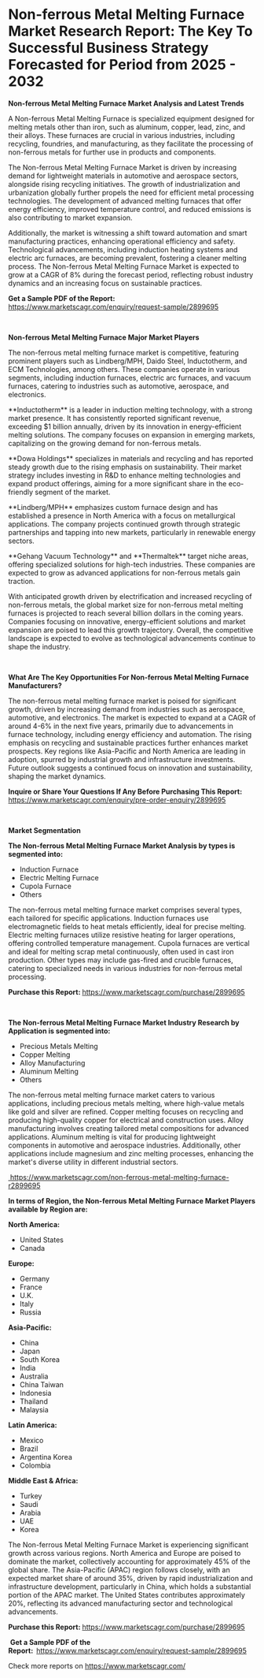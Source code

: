 <p><h1>Non-ferrous Metal Melting Furnace Market Research Report: The Key To Successful Business Strategy Forecasted for Period from 2025 - 2032</h1></p><p><strong>Non-ferrous Metal Melting Furnace Market Analysis and Latest Trends</strong></p>
<p><p>A Non-ferrous Metal Melting Furnace is specialized equipment designed for melting metals other than iron, such as aluminum, copper, lead, zinc, and their alloys. These furnaces are crucial in various industries, including recycling, foundries, and manufacturing, as they facilitate the processing of non-ferrous metals for further use in products and components.</p><p>The Non-ferrous Metal Melting Furnace Market is driven by increasing demand for lightweight materials in automotive and aerospace sectors, alongside rising recycling initiatives. The growth of industrialization and urbanization globally further propels the need for efficient metal processing technologies. The development of advanced melting furnaces that offer energy efficiency, improved temperature control, and reduced emissions is also contributing to market expansion.</p><p>Additionally, the market is witnessing a shift toward automation and smart manufacturing practices, enhancing operational efficiency and safety. Technological advancements, including induction heating systems and electric arc furnaces, are becoming prevalent, fostering a cleaner melting process. The Non-ferrous Metal Melting Furnace Market is expected to grow at a CAGR of 8% during the forecast period, reflecting robust industry dynamics and an increasing focus on sustainable practices.</p></p>
<p><strong>Get a Sample PDF of the Report:&nbsp;</strong> <a href="https://www.marketscagr.com/enquiry/request-sample/2899695?utm_campaign=3198&utm_medium=2&utm_source=Github&utm_content=ia&utm_term=16032025&utm_id=non-ferrous-metal-melting-furnace">https://www.marketscagr.com/enquiry/request-sample/2899695</a></p>
<p>&nbsp;</p>
<p><strong>Non-ferrous Metal Melting Furnace Major Market Players</strong></p>
<p><p>The non-ferrous metal melting furnace market is competitive, featuring prominent players such as Lindberg/MPH, Daido Steel, Inductotherm, and ECM Technologies, among others. These companies operate in various segments, including induction furnaces, electric arc furnaces, and vacuum furnaces, catering to industries such as automotive, aerospace, and electronics.</p><p>**Inductotherm** is a leader in induction melting technology, with a strong market presence. It has consistently reported significant revenue, exceeding $1 billion annually, driven by its innovation in energy-efficient melting solutions. The company focuses on expansion in emerging markets, capitalizing on the growing demand for non-ferrous metals.</p><p>**Dowa Holdings** specializes in materials and recycling and has reported steady growth due to the rising emphasis on sustainability. Their market strategy includes investing in R&D to enhance melting technologies and expand product offerings, aiming for a more significant share in the eco-friendly segment of the market.</p><p>**Lindberg/MPH** emphasizes custom furnace design and has established a presence in North America with a focus on metallurgical applications. The company projects continued growth through strategic partnerships and tapping into new markets, particularly in renewable energy sectors.</p><p>**Gehang Vacuum Technology** and **Thermaltek** target niche areas, offering specialized solutions for high-tech industries. These companies are expected to grow as advanced applications for non-ferrous metals gain traction.</p><p>With anticipated growth driven by electrification and increased recycling of non-ferrous metals, the global market size for non-ferrous metal melting furnaces is projected to reach several billion dollars in the coming years. Companies focusing on innovative, energy-efficient solutions and market expansion are poised to lead this growth trajectory. Overall, the competitive landscape is expected to evolve as technological advancements continue to shape the industry.</p></p>
<p>&nbsp;</p>
<p><strong>What Are The Key Opportunities For Non-ferrous Metal Melting Furnace Manufacturers?</strong></p>
<p><p>The non-ferrous metal melting furnace market is poised for significant growth, driven by increasing demand from industries such as aerospace, automotive, and electronics. The market is expected to expand at a CAGR of around 4-6% in the next five years, primarily due to advancements in furnace technology, including energy efficiency and automation. The rising emphasis on recycling and sustainable practices further enhances market prospects. Key regions like Asia-Pacific and North America are leading in adoption, spurred by industrial growth and infrastructure investments. Future outlook suggests a continued focus on innovation and sustainability, shaping the market dynamics.</p></p>
<p><strong>Inquire or Share Your Questions If Any Before Purchasing This Report:</strong> <a href="https://www.marketscagr.com/enquiry/pre-order-enquiry/2899695?utm_campaign=3198&utm_medium=2&utm_source=Github&utm_content=ia&utm_term=16032025&utm_id=non-ferrous-metal-melting-furnace">https://www.marketscagr.com/enquiry/pre-order-enquiry/2899695</a></p>
<p>&nbsp;</p>
<p><strong>Market Segmentation</strong></p>
<p><strong>The Non-ferrous Metal Melting Furnace Market Analysis by types is segmented into:</strong></p>
<p><ul><li>Induction Furnace</li><li>Electric Melting Furnace</li><li>Cupola Furnace</li><li>Others</li></ul></p>
<p><p>The non-ferrous metal melting furnace market comprises several types, each tailored for specific applications. Induction furnaces use electromagnetic fields to heat metals efficiently, ideal for precise melting. Electric melting furnaces utilize resistive heating for larger operations, offering controlled temperature management. Cupola furnaces are vertical and ideal for melting scrap metal continuously, often used in cast iron production. Other types may include gas-fired and crucible furnaces, catering to specialized needs in various industries for non-ferrous metal processing.</p></p>
<p><strong>Purchase this Report:&nbsp;</strong><a href="https://www.marketscagr.com/purchase/2899695?utm_campaign=3198&utm_medium=2&utm_source=Github&utm_content=ia&utm_term=16032025&utm_id=non-ferrous-metal-melting-furnace">https://www.marketscagr.com/purchase/2899695</a></p>
<p>&nbsp;</p>
<p><strong>The Non-ferrous Metal Melting Furnace Market Industry Research by Application is segmented into:</strong></p>
<p><ul><li>Precious Metals Melting</li><li>Copper Melting</li><li>Alloy Manufacturing</li><li>Aluminum Melting</li><li>Others</li></ul></p>
<p><p>The non-ferrous metal melting furnace market caters to various applications, including precious metals melting, where high-value metals like gold and silver are refined. Copper melting focuses on recycling and producing high-quality copper for electrical and construction uses. Alloy manufacturing involves creating tailored metal compositions for advanced applications. Aluminum melting is vital for producing lightweight components in automotive and aerospace industries. Additionally, other applications include magnesium and zinc melting processes, enhancing the market's diverse utility in different industrial sectors.</p></p>
<p><a href="https://www.marketscagr.com/non-ferrous-metal-melting-furnace-r2899695?utm_campaign=3198&utm_medium=2&utm_source=Github&utm_content=ia&utm_term=16032025&utm_id=non-ferrous-metal-melting-furnace">&nbsp;https://www.marketscagr.com/non-ferrous-metal-melting-furnace-r2899695</a></p>
<p><strong>In terms of Region, the Non-ferrous Metal Melting Furnace Market Players available by Region are:</strong></p>
<p>
    <p> <strong> North America: </strong>
        <ul>
            <li>United States</li>
            <li>Canada</li>
        </ul>
        </p> 
    <p> <strong> Europe: </strong>
        <ul>
            <li>Germany</li>
            <li>France</li>
            <li>U.K.</li>
            <li>Italy</li>
            <li>Russia</li>
        </ul>
        </p> 
    <p> <strong> Asia-Pacific: </strong>
        <ul>
            <li>China</li>
            <li>Japan</li>
            <li>South Korea</li>
            <li>India</li>
            <li>Australia</li>
            <li>China Taiwan</li>
            <li>Indonesia</li>
            <li>Thailand</li>
            <li>Malaysia</li>
        </ul>
        </p> 
    <p> <strong> Latin America: </strong>
        <ul>
            <li>Mexico</li>
            <li>Brazil</li>
            <li>Argentina Korea</li>
            <li>Colombia</li>
        </ul>
        </p> 
    <p> <strong> Middle East & Africa: </strong>
        <ul>
            <li>Turkey</li>
            <li>Saudi</li>
            <li>Arabia</li>
            <li>UAE</li>
            <li>Korea</li>
        </ul>
    </p>
    </p>
<p><p>The Non-ferrous Metal Melting Furnace Market is experiencing significant growth across various regions. North America and Europe are poised to dominate the market, collectively accounting for approximately 45% of the global share. The Asia-Pacific (APAC) region follows closely, with an expected market share of around 35%, driven by rapid industrialization and infrastructure development, particularly in China, which holds a substantial portion of the APAC market. The United States contributes approximately 20%, reflecting its advanced manufacturing sector and technological advancements.</p></p>
<p><strong>Purchase this Report: </strong><a href="https://www.marketscagr.com/purchase/2899695?utm_campaign=3198&utm_medium=2&utm_source=Github&utm_content=ia&utm_term=16032025&utm_id=non-ferrous-metal-melting-furnace">https://www.marketscagr.com/purchase/2899695</a></p>
<p>&nbsp;<strong>Get a Sample PDF of the Report:&nbsp;&nbsp;</strong><a href="https://www.marketscagr.com/enquiry/request-sample/2899695?utm_campaign=3198&utm_medium=2&utm_source=Github&utm_content=ia&utm_term=16032025&utm_id=non-ferrous-metal-melting-furnace">https://www.marketscagr.com/enquiry/request-sample/2899695</a></p>
<p><strong></strong></p>
<p>Check more reports on <a href="https://www.marketscagr.com/?utm_campaign=3198&utm_medium=2&utm_source=Github&utm_content=ia&utm_term=16032025&utm_id=non-ferrous-metal-melting-furnace">https://www.marketscagr.com/</a></p>